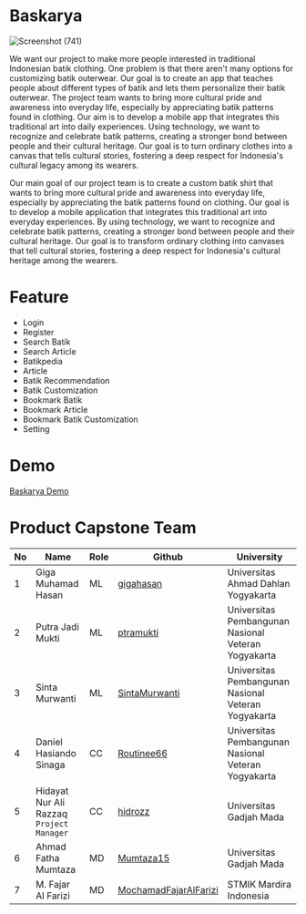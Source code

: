 # Baskarya 
![Screenshot (741)](https://github.com/Baskarya/.github/assets/90132967/e671f53f-8d82-4159-b5f0-bbc99e04069d)

We want our project to make more people interested in traditional Indonesian batik clothing. One problem is that there aren't many options for customizing batik outerwear. Our goal is to create an app that teaches people about different types of batik and lets them personalize their batik outerwear. The project team wants to bring more cultural pride and awareness into everyday life, especially by appreciating batik patterns found in clothing. Our aim is to develop a mobile app that integrates this traditional art into daily experiences. Using technology, we want to recognize and celebrate batik patterns, creating a stronger bond between people and their cultural heritage. Our goal is to turn ordinary clothes into a canvas that tells cultural stories, fostering a deep respect for Indonesia's cultural legacy among its wearers.

Our main goal of our project team is to create a custom batik shirt that wants to bring more cultural pride and awareness into everyday life, especially by appreciating the batik patterns found on clothing. Our goal is to develop a mobile application that integrates this traditional art into everyday experiences. By using technology, we want to recognize and celebrate batik patterns, creating a stronger bond between people and their cultural heritage. Our goal is to transform ordinary clothing into canvases that tell cultural stories, fostering a deep respect for Indonesia's cultural heritage among the wearers.

# Feature
* Login
* Register
* Search Batik
* Search Article
* Batikpedia
* Article
* Batik Recommendation
* Batik Customization
* Bookmark Batik
* Bookmark Article
* Bookmark Batik Customization
* Setting

# Demo
[Baskarya Demo](https://github.com/Baskarya/BaskaryaApp/releases)

# Product Capstone Team
| No | Name | Role | Github | University |
| --- | --- | --- | --- | --- |
| 1 | Giga Muhamad Hasan | ML | [gigahasan](https://github.com/gigahasan) | Universitas Ahmad Dahlan Yogyakarta |
| 2 | Putra Jadi Mukti | ML | [ptramukti](https://github.com/putramkti) | Universitas Pembangunan Nasional Veteran Yogyakarta |
| 3 | Sinta Murwanti | ML | [SintaMurwanti](https://github.com/SintaMurwanti) | Universitas Pembangunan Nasional Veteran Yogyakarta |
| 4 | Daniel Hasiando Sinaga | CC | [Routinee66](https://github.com/Routinee66) | Universitas Pembangunan Nasional Veteran Yogyakarta |
| 5 | Hidayat Nur Ali Razzaq `Project Manager` | CC | [hidrozz](https://github.com/hidrozz) | Universitas Gadjah Mada |
| 6 | Ahmad Fatha Mumtaza | MD | [Mumtaza15](https://github.com/Mumtaza15) | Universitas Gadjah Mada |
| 7 | M. Fajar Al Farizi | MD | [MochamadFajarAlFarizi](https://github.com/MochamadFajarAlFarizi) | STMIK Mardira Indonesia |


